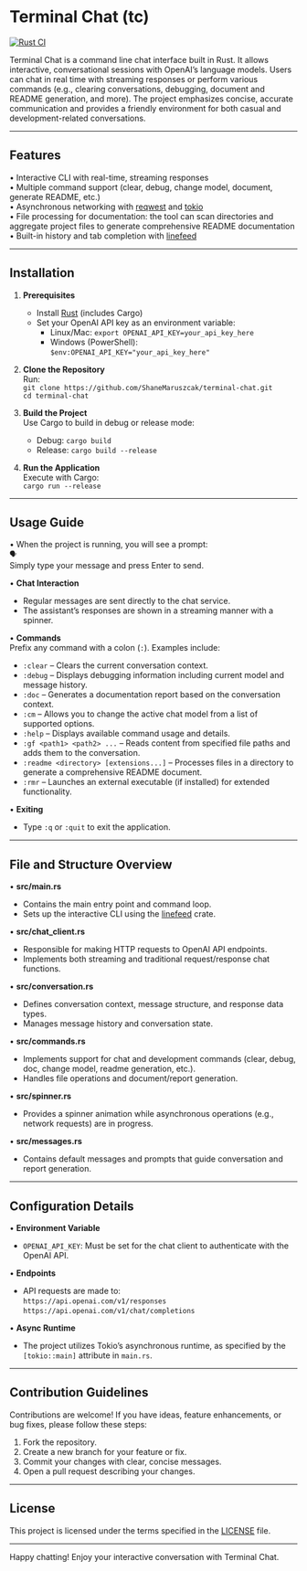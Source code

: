 # Terminal Chat (tc)

[![Rust CI](https://github.com/ShaneMarusczak/terminal_chat/actions/workflows/rust.yml/badge.svg?branch=main)](https://github.com/ShaneMarusczak/terminal_chat/actions/workflows/rust.yml)

Terminal Chat is a command line chat interface built in Rust. It allows interactive, conversational sessions with OpenAI’s language models. Users can chat in real time with streaming responses or perform various commands (e.g., clearing conversations, debugging, document and README generation, and more). The project emphasizes concise, accurate communication and provides a friendly environment for both casual and development-related conversations.

---

## Features

• Interactive CLI with real-time, streaming responses  
• Multiple command support (clear, debug, change model, document, generate README, etc.)  
• Asynchronous networking with [reqwest](https://docs.rs/reqwest/) and [tokio](https://docs.rs/tokio/)  
• File processing for documentation: the tool can scan directories and aggregate project files to generate comprehensive README documentation  
• Built-in history and tab completion with [linefeed](https://docs.rs/linefeed/)

---

## Installation

1. **Prerequisites**  
   - Install [Rust](https://www.rust-lang.org/tools/install) (includes Cargo)  
   - Set your OpenAI API key as an environment variable:  
     - Linux/Mac: `export OPENAI_API_KEY=your_api_key_here`  
     - Windows (PowerShell): `$env:OPENAI_API_KEY="your_api_key_here"`

2. **Clone the Repository**  
   Run:  
   `git clone https://github.com/ShaneMaruszcak/terminal-chat.git`  
   `cd terminal-chat`

3. **Build the Project**  
   Use Cargo to build in debug or release mode:  
   - Debug: `cargo build`  
   - Release: `cargo build --release`

4. **Run the Application**  
   Execute with Cargo:  
   `cargo run --release`

---

## Usage Guide

• When the project is running, you will see a prompt:  
  `🗣️ `  
  Simply type your message and press Enter to send.

• **Chat Interaction**  
   - Regular messages are sent directly to the chat service.  
   - The assistant’s responses are shown in a streaming manner with a spinner.

• **Commands**  
   Prefix any command with a colon (`:`). Examples include:  
   - `:clear` – Clears the current conversation context.  
   - `:debug` – Displays debugging information including current model and message history.  
   - `:doc` – Generates a documentation report based on the conversation context.  
   - `:cm` – Allows you to change the active chat model from a list of supported options.  
   - `:help` – Displays available command usage and details.  
   - `:gf <path1> <path2> ...` – Reads content from specified file paths and adds them to the conversation.  
   - `:readme <directory> [extensions...]` – Processes files in a directory to generate a comprehensive README document.  
   - `:rmr` – Launches an external executable (if installed) for extended functionality.

• **Exiting**  
   - Type `:q` or `:quit` to exit the application.

---

## File and Structure Overview

• **src/main.rs**  
   - Contains the main entry point and command loop.  
   - Sets up the interactive CLI using the [linefeed](https://docs.rs/linefeed/) crate.

• **src/chat_client.rs**  
   - Responsible for making HTTP requests to OpenAI API endpoints.  
   - Implements both streaming and traditional request/response chat functions.

• **src/conversation.rs**  
   - Defines conversation context, message structure, and response data types.  
   - Manages message history and conversation state.

• **src/commands.rs**  
   - Implements support for chat and development commands (clear, debug, doc, change model, readme generation, etc.).  
   - Handles file operations and document/report generation.

• **src/spinner.rs**  
   - Provides a spinner animation while asynchronous operations (e.g., network requests) are in progress.

• **src/messages.rs**  
   - Contains default messages and prompts that guide conversation and report generation.

---

## Configuration Details

• **Environment Variable**  
   - `OPENAI_API_KEY`: Must be set for the chat client to authenticate with the OpenAI API.

• **Endpoints**  
   - API requests are made to:  
     `https://api.openai.com/v1/responses`  
     `https://api.openai.com/v1/chat/completions`

• **Async Runtime**  
   - The project utilizes Tokio’s asynchronous runtime, as specified by the `[tokio::main]` attribute in `main.rs`.

---

## Contribution Guidelines

Contributions are welcome! If you have ideas, feature enhancements, or bug fixes, please follow these steps:

1. Fork the repository.
2. Create a new branch for your feature or fix.
3. Commit your changes with clear, concise messages.
4. Open a pull request describing your changes.

---

## License

This project is licensed under the terms specified in the [LICENSE](LICENSE) file.

---

Happy chatting! Enjoy your interactive conversation with Terminal Chat.
